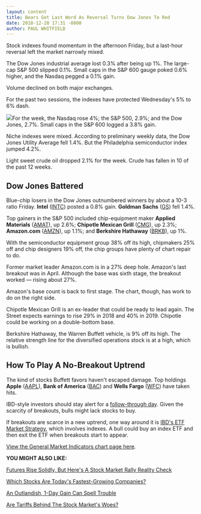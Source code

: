 ```yaml
---
layout: content
title: Bears Get Last Word As Reversal Turns Dow Jones To Red
date: 2018-12-28 17:31 -0800
author: PAUL WHITFIELD
---
```






Stock indexes found momentum in the afternoon Friday, but a last-hour reversal left the market narrowly mixed.




The Dow Jones industrial average lost 0.3% after being up 1%. The large-cap S&P 500 slipped 0.1%. Small caps in the S&P 600 gauge poked 0.6% higher, and the Nasdaq pegged a 0.1% gain.


Volume declined on both major exchanges.


For the past two sessions, the indexes have protected Wednesday's 5% to 6% dash.


![](https://www.investors.com/wp-content/uploads/2018/12/MP122818-298x300.jpg)For the week, the Nasdaq rose 4%; the S&P 500, 2.9%; and the Dow Jones, 2.7%. Small caps in the S&P 600 logged a 3.8% gain.


Niche indexes were mixed. According to preliminary weekly data, the Dow Jones Utility Average fell 1.4%. But the Philadelphia semiconductor index jumped 4.2%.


Light sweet crude oil dropped 2.1% for the week. Crude has fallen in 10 of the past 12 weeks.


Dow Jones Battered
------------------


Blue-chip losers in the Dow Jones outnumbered winners by about a 10-3 ratio Friday. **Intel** ([INTC](https://research.investors.com/quote.aspx?symbol=INTC)) posted a 0.8% gain. **Goldman Sachs** ([GS](https://research.investors.com/quote.aspx?symbol=GS)) fell 1.4%.


Top gainers in the S&P 500 included chip-equipment maker **Applied Materials** ([AMAT](https://research.investors.com/quote.aspx?symbol=AMAT)), up 2.6%; **Chipotle Mexican Grill** ([CMG](https://research.investors.com/quote.aspx?symbol=CMG)), up 2.3%; **Amazon.com** ([AMZN](https://research.investors.com/quote.aspx?symbol=AMZN)), up 1.1%; and **Berkshire Hathaway** ([BRKB](https://research.investors.com/quote.aspx?symbol=BRKB)), up 1%.


With the semiconductor equipment group 38% off its high, chipmakers 25% off and chip designers 19% off, the chip groups have plenty of chart repair to do.


Former market leader Amazon.com is in a 27% deep hole. Amazon's last breakout was in April. Although the base was sixth stage, the breakout worked — rising about 27%.


Amazon's base count is back to first stage. The chart, though, has work to do on the right side.


Chipotle Mexican Grill is an ex-leader that could be ready to lead again. The Street expects earnings to rise 29% in 2018 and 40% in 2019. Chipotle could be working on a double-bottom base.


Berkshire Hathaway, the Warren Buffett vehicle, is 9% off its high. The relative strength line for the diversified operations stock is at a high, which is bullish.


How To Play A No-Breakout Uptrend
---------------------------------


The kind of stocks Buffett favors haven't escaped damage. Top holdings **Apple** ([AAPL](https://research.investors.com/quote.aspx?symbol=AAPL)), **Bank of America** ([BAC](https://research.investors.com/quote.aspx?symbol=BAC)) and **Wells Fargo** ([WFC](https://research.investors.com/quote.aspx?symbol=WFC)) have taken hits.


IBD-style investors should stay alert for a [follow-through day](https://www.investors.com/how-to-invest/investors-corner/how-to-find-next-stock-market-bottom/). Given the scarcity of breakouts, bulls might lack stocks to buy.


If breakouts are scarce in a new uptrend, one way around it is [IBD's ETF Market Strategy](https://leaderboard.investors.com/#/market/etfmarketstrategy), which involves indexes. A bull could buy an index ETF and then exit the ETF when breakouts start to appear.


[View the General Market Indicators chart page here](https://www.investors.com/wp-content/uploads/2018/12/GMI_123118.pdf).


**YOU MIGHT ALSO LIKE:**


[Futures Rise Solidly, But Here's A Stock Market Rally Reality Check](https://www.investors.com/market-trend/stock-market-today/dow-jones-futures-stock-market-rally-top-stocks/)


[Which Stocks Are Today's Fastest-Growing Companies?](https://www.investors.com/how-to-invest/which-stocks-make-this-list-of-the-fastest-growing-companies/)


[An Outlandish, 1-Day Gain Can Spell Trouble](https://www.investors.com/how-to-invest/investors-corner/bear-market-stocks-big-one-day-gain/)


[Are Tariffs Behind The Stock Market's Woes?](https://www.investors.com/how-to-invest/investors-corner/trump-trade-tariffs-history-dow-jones-industrials/)




